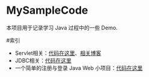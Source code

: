 # MySampleCode
本项目用于记录学习 Java 过程中的一些 Demo.

#索引
- Servlet相关：[代码在这里](https://github.com/Kexin-Li/MySampleCode/tree/master/ServletDemo)、[相关博客](http://likexin.org/)
- JDBC相关：[代码在这里](https://github.com/Kexin-Li/MySampleCode/tree/master/JDBCDemo)
- 一个简单的注册与登录 Java Web 小项目：[代码在这里](https://github.com/Kexin-Li/MySampleCode/tree/master/LoginProject)
